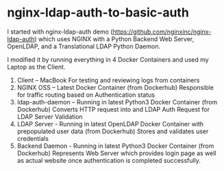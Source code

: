 # nginx-ldap-auth-to-basic-auth

I started with nginx-ldap-auth demo (https://github.com/nginxinc/nginx-ldap-auth) which uses NGINX with a Python Backend Web Server, OpenLDAP, and a Translational LDAP Python Daemon.
 
I modified it by running everything in 4 Docker Containers and used my Laptop as the Client.
1. Client – MacBook
      For testing and reviewing logs from containers
2. NGINX OSS – Latest Docker Container (from Dockerhub)
      Responsible for traffic routing based on Authentication status
3. ldap-auth-daemon – Running in latest Python3 Docker Container (from Dockerhub)
      Converts HTTP request into and LDAP Auth Request for LDAP Server Validation
4. LDAP Server - Running in latest OpenLDAP Docker Container with prepopulated user data (from Dockerhub)
      Stores and validates user credentials
5. Backend Daemon - Running in latest Python3 Docker Container (from Dockerhub)
      Represents Web Server which provides login page as well as actual website once authentication is completed successfully.
                                  
